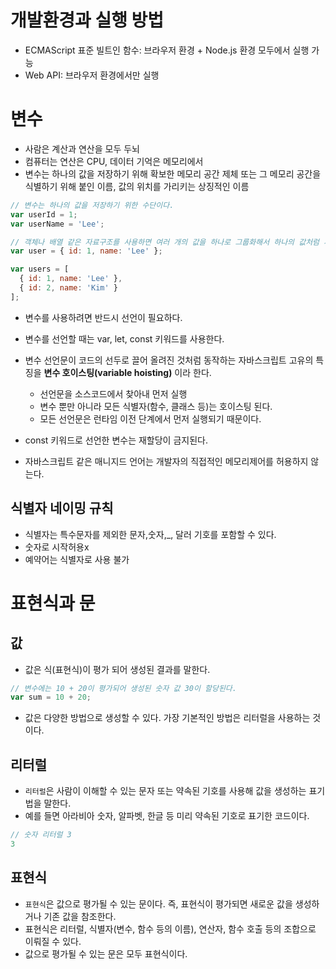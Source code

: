 # 개발환경과 실행 방법

- ECMAScript 표준 빌트인 함수: 브라우저 환경 + Node.js 환경 모두에서 실행 가능
- Web API: 브라우저 환경에서만 실행

# 변수

- 사람은 계산과 연산을 모두 두뇌
- 컴퓨터는 연산은 CPU, 데이터 기억은 메모리에서
- 변수는 하나의 값을 저장하기 위해 확보한 메모리 공간 제체 또는 그 메모리 공간을 식별하기 위해 붙인 이름, 값의 위치를 가리키는 상징적인 이름

```javascript
// 변수는 하나의 값을 저장하기 위한 수단이다.
var userId = 1;
var userName = 'Lee';

// 객체나 배열 같은 자료구조를 사용하면 여러 개의 값을 하나로 그룹화해서 하나의 값처럼 사용할 수 있다.
var user = { id: 1, name: 'Lee' };

var users = [
  { id: 1, name: 'Lee' },
  { id: 2, name: 'Kim' }
];
```

- 변수를 사용하려면 반드시 선언이 필요하다.
- 변수를 선언할 때는 var, let, const 키워드를 사용한다.
- 변수 선언문이 코드의 선두로 끌어 올려진 것처럼 동작하는 자바스크립트 고유의 특징을 **변수 호이스팅(variable hoisting)** 이라 한다.
  - 선언문을 소스코드에서 찾아내 먼저 실행
  - 변수 뿐만 아니라 모든 식별자(함수, 클래스 등)는 호이스팅 된다.
  - 모든 선언문은 런타임 이전 단계에서 먼저 실행되기 때문이다.

- const 키워드로 선언한 변수는 재할당이 금지된다.
- 자바스크립트 같은 매니지드 언어는 개발자의 직접적인 메모리제어를 허용하지 않는다.

## 식별자 네이밍 규칙
- 식별자는 특수문자를 제외한 문자,숫자,_, 달러 기호를 포함할 수 있다.
- 숫자로 시작허용x
- 예약어는 식별자로 사용 불가

# 표현식과 문

## 값

- 값은 식(표현식)이 평가 되어 생성된 결과를 말한다.

```javascript
// 변수에는 10 + 20이 평가되어 생성된 숫자 값 30이 할당된다.
var sum = 10 + 20;
```
- 값은 다양한 방법으로 생성할 수 있다. 가장 기본적인 방법은 리터럴을 사용하는 것이다.

## 리터럴

- `리터럴`은 사람이 이해할 수 있는 문자 또는 약속된 기호를 사용해 값을 생성하는 표기법을 말한다.
- 예를 들면 아라비아 숫자, 알파벳, 한글 등 미리 약속된 기호로 표기한 코드이다.

```javascript
// 숫자 리터럴 3
3
```

## 표현식

- `표현식`은 값으로 평가될 수 있는 문이다. 즉, 표현식이 평가되면 새로운 값을 생성하거나 기존 값을 참조한다.
- 표현식은 리터럴, 식별자(변수, 함수 등의 이름), 연산자, 함수 호출 등의 조합으로 이뤄질 수 있다.
- 값으로 평가될 수 있는 문은 모두 표현식이다. 
